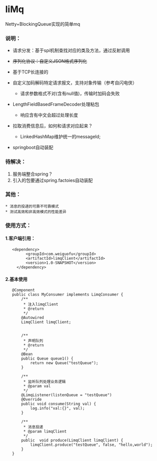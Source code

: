 # liMq
Netty+BlockingQueue实现的简单mq

### 说明：
  * 请求分发：基于spi机制查找对应的类及方法，通过反射调用
  
  * ~~序列化协议：自定义JSON格式序列化~~
  
  * 基于TCP长连接的
  
  * 自定义加码解码特定请求报文，支持对象传输（参考自闪电侠）
     * 请求参数格式不对(含有null值)，传输时加码会失败
  * LengthFieldBasedFrameDecoder处理粘包
     * 响应含有中文会超过处理长度
  * 拉取消费信息后，如何和请求对应起来？
     * LinkedHashMap维护统一的messageId;
  * springboot自动装配
   
### 待解决：
   1. 服务端整合spring？
   2. 引入的包要通过spring.factoies自动装配
   
### 其他：
    * 消息的投递的可靠不可靠模式
    * 测试高效和非高效模式的性能差异
    
### 使用方式：
   #### 1.客户端引用：
   ```
      <dependency>
            <groupId>com.weiguofu</groupId>
            <artifactId>limqClient</artifactId>
            <version>1.0-SNAPSHOT</version>
        </dependency>
   ```
   #### 2.基本使用 
```    
   @Component
   public class MyConsumer implements LimqConsumer {
       /**
        * 注入limqClient
        * @return
        */
       @Autowired
       LimqClient limqClient;

   
       /**
        * 声明队列
        * @return
        */
       @Bean
       public Queue queue1() {
           return new Queue("testQueue");
       }
   
       /**
        * 监听队列处理业务逻辑
        * @param val
        */
       @LimqListener(listenQueue = "testQueue")
       @Override
       public void consume(String val) {
           log.info("val:{}", val);
       }
   
       /**
        * 消息投递
        * @param limqClient
        */
       public  void produce(LimqClient limqClient) {
           limqClient.produce("testQueue", false, "hello,world");
       }   
   }
   
   ```


 